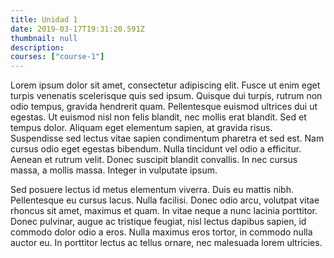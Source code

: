 ```yaml
---
title: Unidad 1
date: 2019-03-17T19:31:20.591Z
thumbnail: null
description:
courses: ["course-1"] 
---
```

Lorem ipsum dolor sit amet, consectetur adipiscing elit. Fusce ut enim eget turpis venenatis scelerisque quis sed ipsum. Quisque dui turpis, rutrum non odio tempus, gravida hendrerit quam. Pellentesque euismod ultrices dui ut egestas. Ut euismod nisl non felis blandit, nec mollis erat blandit. Sed et tempus dolor. Aliquam eget elementum sapien, at gravida risus. Suspendisse sed lectus vitae sapien condimentum pharetra et sed est. Nam cursus odio eget egestas bibendum. Nulla tincidunt vel odio a efficitur. Aenean et rutrum velit. Donec suscipit blandit convallis. In nec cursus massa, a mollis massa. Integer in vulputate ipsum.

Sed posuere lectus id metus elementum viverra. Duis eu mattis nibh. Pellentesque eu cursus lacus. Nulla facilisi. Donec odio arcu, volutpat vitae rhoncus sit amet, maximus et quam. In vitae neque a nunc lacinia porttitor. Donec pulvinar, augue ac tristique feugiat, nisl lectus dapibus sapien, id commodo dolor odio a eros. Nulla maximus eros tortor, in commodo nulla auctor eu. In porttitor lectus ac tellus ornare, nec malesuada lorem ultricies.
